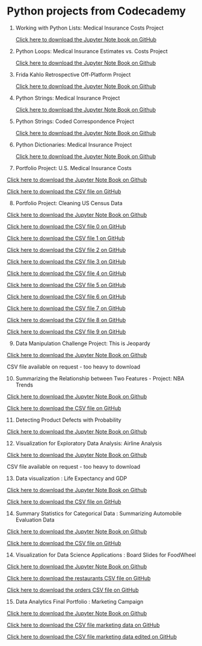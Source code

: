 # **Python projects from Codecademy**

1. Working with Python Lists: Medical Insurance Costs Project

    [Click here to download the Jupyter Note book on GitHub](https://github.com/DelphCL/Python-projects/blob/03f1cb78ff3da9e89861699ecc0d23bb453699e6/Working%20with%20Python%20Lists%20Medical%20Insurance%20Costs.ipynb)

2. Python Loops: Medical Insurance Estimates vs. Costs Project
   
   [Click here to download the Jupyter Note Book on Github](https://github.com/DelphCL/Python-projects/blob/bf18e41de24419396c0135c92972df5e96d5cbe2/Python%20Loops%20Medical%20Insurance%20Estimates%20vs%20Costs.ipynb)

3. Frida Kahlo Retrospective Off-Platform Project

   [Click here to download the Jupyter Note Book on Github](https://github.com/DelphCL/Python-projects/blob/50b4c75284e3fb2999c6c82b21da43a628d8b816/frida_project.ipynb)

4. Python Strings: Medical Insurance Project

    [Click here to download the Jupyter Note Book on Github](https://github.com/DelphCL/Python-projects/blob/5e43019d2ee0206932229a7f253de365b25b2f2a/Python%20Strings%20Medical%20Insurance.ipynb)

5. Python Strings: Coded Correspondence Project

    [Click here to download the Jupyter Note Book on Github](https://github.com/DelphCL/Python-projects/blob/770002af8953f5317ff65f950e73c97e41480e8c/coded_correspondence.ipynb)

6. Python Dictionaries: Medical Insurance Project

   [Click here to download the Jupyter Note Book on Github](https://github.com/DelphCL/Python-projects/blob/20bbacb38a0babf51bcd1c7943e006b2d023adc4/Python%20Dictionaries%20Medical%20Insurance.ipynb)


7. Portfolio Project: U.S. Medical Insurance Costs 

[Click here to download the Jupyter Note Book on Github](https://github.com/DelphCL/Python-projects/blob/25b2a241773f4d3c7e0e7dffc2a533eba089273a/python-portfolio-project-starter-files/us-medical-insurance-costs.ipynb)

[Click here to download the CSV file on GitHub](https://github.com/DelphCL/Python-projects/blob/745a973e0576ba513a28958c4ea679e5b5ad0444/python-portfolio-project-starter-files/insurance.csv)
   
8. Portfolio Project: Cleaning US Census Data

[Click here to download the Jupyter Note Book on Github](https://github.com/DelphCL/Python-projects/blob/633476365cce8e33c5c0435db5bdbfc60fafebe5/Cleaning%20US%20Census%20Data/Cleaning%20US%20Census%20Data.ipynb)

[Click here to download the CSV file 0 on GitHub](https://github.com/DelphCL/Python-projects/blob/1d02462b0c5e89ab6afe067788f4880f6edc2474/Cleaning%20US%20Census%20Data/states0.csv)

[Click here to download the CSV file 1 on GitHub](https://github.com/DelphCL/Python-projects/blob/1d02462b0c5e89ab6afe067788f4880f6edc2474/Cleaning%20US%20Census%20Data/states1.csv)

[Click here to download the CSV file 2 on GitHub](https://github.com/DelphCL/Python-projects/blob/1d02462b0c5e89ab6afe067788f4880f6edc2474/Cleaning%20US%20Census%20Data/states2.csv)

[Click here to download the CSV file 3 on GitHub](https://github.com/DelphCL/Python-projects/blob/1d02462b0c5e89ab6afe067788f4880f6edc2474/Cleaning%20US%20Census%20Data/states3.csv)

[Click here to download the CSV file 4 on GitHub](https://github.com/DelphCL/Python-projects/blob/1d02462b0c5e89ab6afe067788f4880f6edc2474/Cleaning%20US%20Census%20Data/states4.csv)

[Click here to download the CSV file 5 on GitHub](https://github.com/DelphCL/Python-projects/blob/1d02462b0c5e89ab6afe067788f4880f6edc2474/Cleaning%20US%20Census%20Data/states5.csv)

[Click here to download the CSV file 6 on GitHub](https://github.com/DelphCL/Python-projects/blob/1d02462b0c5e89ab6afe067788f4880f6edc2474/Cleaning%20US%20Census%20Data/states6.csv)

[Click here to download the CSV file 7 on GitHub](https://github.com/DelphCL/Python-projects/blob/1d02462b0c5e89ab6afe067788f4880f6edc2474/Cleaning%20US%20Census%20Data/states7.csv)

[Click here to download the CSV file 8 on GitHub](https://github.com/DelphCL/Python-projects/blob/1d02462b0c5e89ab6afe067788f4880f6edc2474/Cleaning%20US%20Census%20Data/states8.csv)

[Click here to download the CSV file 9 on GitHub](https://github.com/DelphCL/Python-projects/blob/1d02462b0c5e89ab6afe067788f4880f6edc2474/Cleaning%20US%20Census%20Data/states9.csv)

9. Data Manipulation Challenge Project: This is Jeopardy
    
[Click here to download the Jupyter Note Book on Github](https://github.com/DelphCL/Python-projects/blob/15036650b3787aaba8ca56bde3c558f292a675df/This%20is%20Jeopardy/This%20is%20Jeopardy.ipynb)

CSV file available on request - too heavy to download

10. Summarizing the Relationship between Two Features - Project: NBA Trends
    
[Click here to download the Jupyter Note Book on Github](https://github.com/DelphCL/Python-projects/blob/60c30013fdb87719c57b051c95f5838c0e5caaf5/Codecademy_NBA_Trends_Project/Codecademy_NBA_Trends_Project.ipynb)

[Click here to download the CSV file on GitHub](https://github.com/DelphCL/Python-projects/blob/60c30013fdb87719c57b051c95f5838c0e5caaf5/Codecademy_NBA_Trends_Project/nba_games.csv)

11. Detecting Product Defects with Probability
    
[Click here to download the Jupyter Note Book on Github](https://github.com/DelphCL/Python-projects/blob/62958f1f37934cf540f32d42c2b042ad25f0b89d/Product%20Defects/Product%20Defects.ipynb)

12. Visualization for Exploratory Data Analysis: Airline Analysis
    
[Click here to download the Jupyter Note Book on Github](https://github.com/DelphCL/Python-projects/blob/b790ad5df1f96cfba72563b1536315e4a190ab86/Airline%20Analysis/Airline%20Analysis.ipynb)

CSV file available on request - too heavy to download

13. Data visualization : Life Expectancy and GDP
        
[Click here to download the Jupyter Note Book on Github](https://github.com/DelphCL/Python-projects/blob/16289985c561778eb8a223ec1f45975db7ff06a7/Life-Expectancy-and-GDP-Starter/life_expectancy_gdp.ipynb)

[Click here to download the CSV file on GitHub](https://github.com/DelphCL/Python-projects/blob/16289985c561778eb8a223ec1f45975db7ff06a7/Life-Expectancy-and-GDP-Starter/all_data.csv)

14. Summary Statistics for Categorical Data : Summarizing Automobile Evaluation Data
        
[Click here to download the Jupyter Note Book on Github](https://github.com/DelphCL/Python-projects/blob/91931e6af3a6d30678a0e350951cbff0a1a6b8b0/Summarizing%20Automobile%20Evaluation%20Data/Summarizing%20Automobile%20Evaluation%20Data.ipynb)

[Click here to download the CSV file on GitHub](https://github.com/DelphCL/Python-projects/blob/91931e6af3a6d30678a0e350951cbff0a1a6b8b0/Summarizing%20Automobile%20Evaluation%20Data/car_eval_dataset.csv)


14. Visualization for Data Science Applications : Board Slides for FoodWheel
            
[Click here to download the Jupyter Note Book on Github](https://github.com/DelphCL/Python-projects/blob/467e3e9335cb8e001f94a589a53f975af7de4b07/foodwheel/foodwheel_project.ipynb)

[Click here to download the restaurants CSV file on GitHub](https://github.com/DelphCL/Python-projects/blob/467e3e9335cb8e001f94a589a53f975af7de4b07/foodwheel/restaurants.csv)

[Click here to download the orders CSV file on GitHub](https://github.com/DelphCL/Python-projects/blob/467e3e9335cb8e001f94a589a53f975af7de4b07/foodwheel/orders.csv)

15. Data Analytics Final Portfolio : Marketing Campaign
    
[Click here to download the Jupyter Note Book on Github](https://github.com/DelphCL/Python-projects/blob/4d1c9c246354fa67b28307c964ef7e3ca232a389/data-analyst-portfolio/Marketing%20Data%20analysis%20Delph%20.ipynb)

[Click here to download the CSV file marketing data on GitHub](https://github.com/DelphCL/Python-projects/blob/4d1c9c246354fa67b28307c964ef7e3ca232a389/data-analyst-portfolio/marketing_data.csv)

[Click here to download the CSV file marketing data edited on GitHub](https://github.com/DelphCL/Python-projects/blob/4d1c9c246354fa67b28307c964ef7e3ca232a389/data-analyst-portfolio/marketing_data_delphedits.csv)
